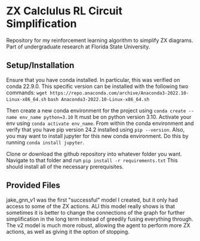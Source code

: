 # ZX Calclulus RL Circuit Simplification
 Repository for my reinforcement learning algorithm to simplify ZX diagrams. Part of undergraduate research at Florida State University.

 ## Setup/Installation

Ensure that you have conda installed. In particular, this was verified on conda 22.9.0. This specific version can be installed with the following two commands:
```wget https://repo.anaconda.com/archive/Anaconda3-2022.10-Linux-x86_64.sh```
```bash Anaconda3-2022.10-Linux-x86_64.sh```

Then create a new conda environment for the project using
```conda create --name env_name python=3.10```
It must be on python version 3.10. Activate your env using ```conda activate env_name```. From within the conda environment and verify that you have pip version 24.2 installed using ```pip --version```. Also, you may want to install jupyter for this new conda environment. Do this by running ```conda install jupyter```.

Clone or download the github repository into whatever folder you want. Navigate to that folder and run
```pip install -r requirements.txt```
This should install all of the necessary prerequisites.

## Provided Files
jake_gnn_v1 was the first "successful" model I created, but it only had access to some of the ZX actions. ALl this model really shows is that sometimes it is better to change the connections of the graph for further simplification in the long term instead of greedily fusing everything through. The v2 model is much more robust, allowing the agent to perform more ZX actions, as well as giving it the option of stopping.
